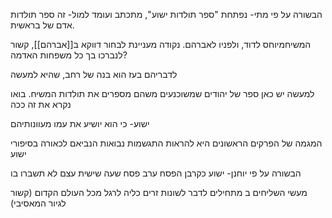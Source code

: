 

הבשורה על פי מתי- נפתחת  "ספר תולדות ישוע", מתכתב ועומד למול- זה ספר תולדות אדם של בראשית.

המשיחמיוחס לדוד, ולפניו לאברהם. נקודה מעניינת לבחור דווקא ב[[אברהם]],
קשור לנברכו בך כל משפחות האדמה?

לדבריהם בעז הוא בנה של רחב, שהיא למעשה 

למעשה יש כאן ספר של יהודים שמשוכנעים משהם מספרים את תולדות המשיח. בואו נקרא את זה ככה

ישוע- כי הוא יושיע את עמו מעוונותיהם

המגמה של הפרקים הראשונים היא להראות התגשמות נבואות הנביאם לכאורה בסיפורי ישוע



הבשורה על פי יוחנן-
ישוע כקרבן הפסח
ערב פסח
שעה שישית
עצם לא תשברו בו


מעשי השליחים ב
מתחילים לדבר לשונות זרים
כליה לרגל מכל העולם הקדום (קשור לגיור המאסיבי)



